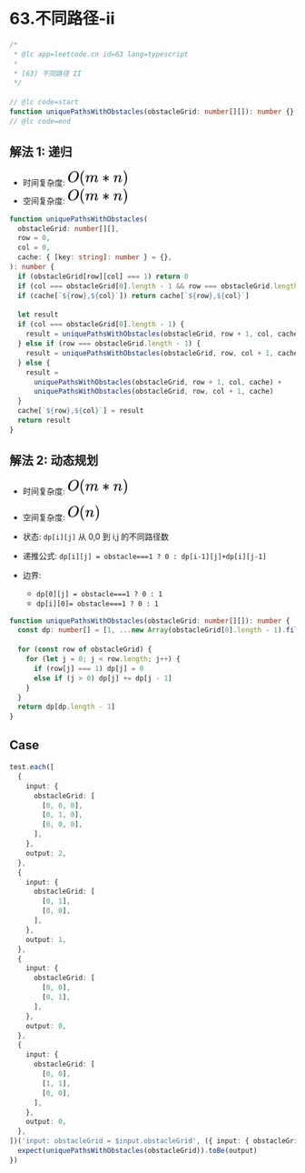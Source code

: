 # 63.不同路径-ii

```ts
/*
 * @lc app=leetcode.cn id=63 lang=typescript
 *
 * [63] 不同路径 II
 */

// @lc code=start
function uniquePathsWithObstacles(obstacleGrid: number[][]): number {}
// @lc code=end
```

## 解法 1: 递归

- 时间复杂度: <!-- $O(m*n)$ --> <img style="transform: translateY(0.1em); background: white;" src="svg/o-m-multiply-n.svg" alt="O(m*n)">
- 空间复杂度: <!-- $O(m*n)$ --> <img style="transform: translateY(0.1em); background: white;" src="svg/o-m-multiply-n.svg" alt="O(m*n)">

```ts
function uniquePathsWithObstacles(
  obstacleGrid: number[][],
  row = 0,
  col = 0,
  cache: { [key: string]: number } = {},
): number {
  if (obstacleGrid[row][col] === 1) return 0
  if (col === obstacleGrid[0].length - 1 && row === obstacleGrid.length - 1) return 1
  if (cache[`${row},${col}`]) return cache[`${row},${col}`]

  let result
  if (col === obstacleGrid[0].length - 1) {
    result = uniquePathsWithObstacles(obstacleGrid, row + 1, col, cache)
  } else if (row === obstacleGrid.length - 1) {
    result = uniquePathsWithObstacles(obstacleGrid, row, col + 1, cache)
  } else {
    result =
      uniquePathsWithObstacles(obstacleGrid, row + 1, col, cache) +
      uniquePathsWithObstacles(obstacleGrid, row, col + 1, cache)
  }
  cache[`${row},${col}`] = result
  return result
}
```

## 解法 2: 动态规划

- 时间复杂度: <!-- $O(m*n)$ --> <img style="transform: translateY(0.1em); background: white;" src="svg/o-m-multiply-n.svg" alt="O(m*n)">
- 空间复杂度: <!-- $O(n)$ --> <img style="transform: translateY(0.1em); background: white;" src="svg/o-n.svg" alt="O(n)">

- 状态: `dp[i][j]` 从 0,0 到 i,j 的不同路径数
- 递推公式: `dp[i][j] = obstacle===1 ? 0 : dp[i-1][j]+dp[i][j-1]`
- 边界:
  - `dp[0][j] = obstacle===1 ? 0 : 1`
  - `dp[i][0]= obstacle===1 ? 0 : 1`

```ts
function uniquePathsWithObstacles(obstacleGrid: number[][]): number {
  const dp: number[] = [1, ...new Array(obstacleGrid[0].length - 1).fill(0)]

  for (const row of obstacleGrid) {
    for (let j = 0; j < row.length; j++) {
      if (row[j] === 1) dp[j] = 0
      else if (j > 0) dp[j] += dp[j - 1]
    }
  }
  return dp[dp.length - 1]
}
```

## Case

```ts
test.each([
  {
    input: {
      obstacleGrid: [
        [0, 0, 0],
        [0, 1, 0],
        [0, 0, 0],
      ],
    },
    output: 2,
  },
  {
    input: {
      obstacleGrid: [
        [0, 1],
        [0, 0],
      ],
    },
    output: 1,
  },
  {
    input: {
      obstacleGrid: [
        [0, 0],
        [0, 1],
      ],
    },
    output: 0,
  },
  {
    input: {
      obstacleGrid: [
        [0, 0],
        [1, 1],
        [0, 0],
      ],
    },
    output: 0,
  },
])('input: obstacleGrid = $input.obstacleGrid', ({ input: { obstacleGrid }, output }) => {
  expect(uniquePathsWithObstacles(obstacleGrid)).toBe(output)
})
```
